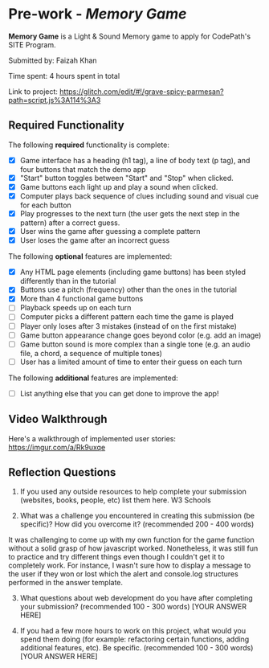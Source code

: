# Pre-work - *Memory Game*

**Memory Game** is a Light & Sound Memory game to apply for CodePath's SITE Program. 

Submitted by: Faizah Khan

Time spent: 4 hours spent in total

Link to project: https://glitch.com/edit/#!/grave-spicy-parmesan?path=script.js%3A114%3A3

## Required Functionality

The following **required** functionality is complete:

* [x] Game interface has a heading (h1 tag), a line of body text (p tag), and four buttons that match the demo app
* [x] "Start" button toggles between "Start" and "Stop" when clicked. 
* [x] Game buttons each light up and play a sound when clicked. 
* [x] Computer plays back sequence of clues including sound and visual cue for each button
* [x] Play progresses to the next turn (the user gets the next step in the pattern) after a correct guess. 
* [x] User wins the game after guessing a complete pattern
* [x] User loses the game after an incorrect guess

The following **optional** features are implemented:

* [x] Any HTML page elements (including game buttons) has been styled differently than in the tutorial
* [x] Buttons use a pitch (frequency) other than the ones in the tutorial
* [x] More than 4 functional game buttons
* [ ] Playback speeds up on each turn
* [ ] Computer picks a different pattern each time the game is played
* [ ] Player only loses after 3 mistakes (instead of on the first mistake)
* [ ] Game button appearance change goes beyond color (e.g. add an image)
* [ ] Game button sound is more complex than a single tone (e.g. an audio file, a chord, a sequence of multiple tones)
* [ ] User has a limited amount of time to enter their guess on each turn

The following **additional** features are implemented:

- [ ] List anything else that you can get done to improve the app!

## Video Walkthrough

Here's a walkthrough of implemented user stories:
https://imgur.com/a/Rk9uxqe


## Reflection Questions
1. If you used any outside resources to help complete your submission (websites, books, people, etc) list them here. 
W3 Schools 

2. What was a challenge you encountered in creating this submission (be specific)? How did you overcome it? (recommended 200 - 400 words) 

It was challenging to come up with my own function for the game function without a solid grasp of how javascript worked. Nonetheless, it was still fun to practice and try different things even though I couldn't get it to completely work. For instance, I wasn't sure how to display a message to the user if they won or lost which the alert and console.log structures performed in the answer template. 


3. What questions about web development do you have after completing your submission? (recommended 100 - 300 words) 
[YOUR ANSWER HERE]

4. If you had a few more hours to work on this project, what would you spend them doing (for example: refactoring certain functions, adding additional features, etc). Be specific. (recommended 100 - 300 words) 
[YOUR ANSWER HERE]
